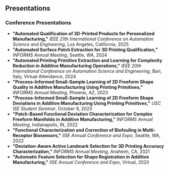 <h1 id="presentations"></h1>

<h2>
  Presentations
</h2>


### Conference Presentations

- **"Automated Qualification of 3D-Printed Products for Personalized Manufacturing,"** *IEEE 21th International Conference on Automation Science and Engineering*, Los Angeles, California, 2025
- **"Automated Surface Patch Extraction for 3D Printing Qualification,"** *INFORMS Annual Meeting*, Seattle, WA, 2024
- **"Automated Printing Primitive Extraction and Learning for Complexity Reduction in Additive Manufacturing Operations,"** *IEEE 20th International Conference on Automation Science and Engineering*, Bari, Italy, Virtual Attendance, 2024
- **"Process-Informed Small-Sample Learning of 2D Freeform Shape Quality in Additive Manufacturing Using Printing Primitives,"** *INFORMS Annual Meeting*, Phoenix, AZ, 2023
- **"Process-Informed Small-Sample Learning of 2D Freeform Shape Deviations in Additive Manufacturing Using Printing Primitives,"** *USC ISE Student Seminar*, October 9, 2023
- **"Patch-Based Functional Deviation Characterization for Complex Freeform Manifolds in Additive Manufacturing,"** *INFORMS Annual Meeting*, Indianapolis, IN, 2022
- **"Functional Characterization and Correction of Biofouling in Multi-Receptor Biosensors,"** *IISE Annual Conference and Expo*, Seattle, WA, 2022
- **"Deviation-Aware Active Landmark Selection for 3D Printing Accuracy Characterization,"** *INFORMS Annual Meeting*, Anaheim, CA, 2021
- **"Automatic Feature Selection for Shape Registration in Additive Manufacturing,"** *IISE Annual Conference and Expo*, Virtual, 2020
